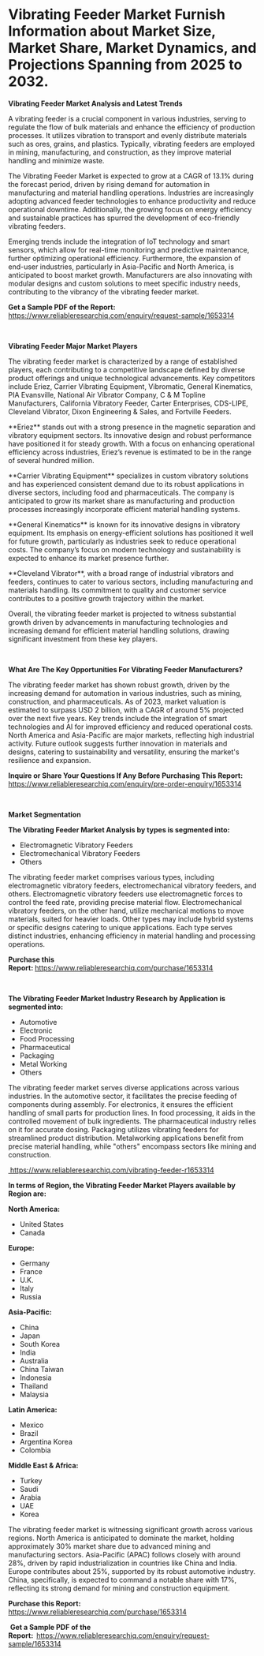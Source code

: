 <p><h1>Vibrating Feeder Market Furnish Information about Market Size, Market Share, Market Dynamics, and Projections Spanning from 2025 to 2032.</h1></p><p><strong>Vibrating Feeder Market Analysis and Latest Trends</strong></p>
<p><p>A vibrating feeder is a crucial component in various industries, serving to regulate the flow of bulk materials and enhance the efficiency of production processes. It utilizes vibration to transport and evenly distribute materials such as ores, grains, and plastics. Typically, vibrating feeders are employed in mining, manufacturing, and construction, as they improve material handling and minimize waste.</p><p>The Vibrating Feeder Market is expected to grow at a CAGR of 13.1% during the forecast period, driven by rising demand for automation in manufacturing and material handling operations. Industries are increasingly adopting advanced feeder technologies to enhance productivity and reduce operational downtime. Additionally, the growing focus on energy efficiency and sustainable practices has spurred the development of eco-friendly vibrating feeders.</p><p>Emerging trends include the integration of IoT technology and smart sensors, which allow for real-time monitoring and predictive maintenance, further optimizing operational efficiency. Furthermore, the expansion of end-user industries, particularly in Asia-Pacific and North America, is anticipated to boost market growth. Manufacturers are also innovating with modular designs and custom solutions to meet specific industry needs, contributing to the vibrancy of the vibrating feeder market.</p></p>
<p><strong>Get a Sample PDF of the Report:&nbsp;</strong> <a href="https://www.reliableresearchiq.com/enquiry/request-sample/1653314?utm_campaign=3580&utm_medium=2&utm_source=Github&utm_content=ia&utm_term=16042025&utm_id=vibrating-feeder">https://www.reliableresearchiq.com/enquiry/request-sample/1653314</a></p>
<p>&nbsp;</p>
<p><strong>Vibrating Feeder Major Market Players</strong></p>
<p><p>The vibrating feeder market is characterized by a range of established players, each contributing to a competitive landscape defined by diverse product offerings and unique technological advancements. Key competitors include Eriez, Carrier Vibrating Equipment, Vibromatic, General Kinematics, PIA Evansville, National Air Vibrator Company, C & M Topline Manufacturers, California Vibratory Feeder, Carter Enterprises, CDS-LIPE, Cleveland Vibrator, Dixon Engineering & Sales, and Fortville Feeders.</p><p>**Eriez** stands out with a strong presence in the magnetic separation and vibratory equipment sectors. Its innovative design and robust performance have positioned it for steady growth. With a focus on enhancing operational efficiency across industries, Eriez’s revenue is estimated to be in the range of several hundred million.</p><p>**Carrier Vibrating Equipment** specializes in custom vibratory solutions and has experienced consistent demand due to its robust applications in diverse sectors, including food and pharmaceuticals. The company is anticipated to grow its market share as manufacturing and production processes increasingly incorporate efficient material handling systems.</p><p>**General Kinematics** is known for its innovative designs in vibratory equipment. Its emphasis on energy-efficient solutions has positioned it well for future growth, particularly as industries seek to reduce operational costs. The company’s focus on modern technology and sustainability is expected to enhance its market presence further.</p><p>**Cleveland Vibrator**, with a broad range of industrial vibrators and feeders, continues to cater to various sectors, including manufacturing and materials handling. Its commitment to quality and customer service contributes to a positive growth trajectory within the market.</p><p>Overall, the vibrating feeder market is projected to witness substantial growth driven by advancements in manufacturing technologies and increasing demand for efficient material handling solutions, drawing significant investment from these key players.</p></p>
<p>&nbsp;</p>
<p><strong>What Are The Key Opportunities For Vibrating Feeder Manufacturers?</strong></p>
<p><p>The vibrating feeder market has shown robust growth, driven by the increasing demand for automation in various industries, such as mining, construction, and pharmaceuticals. As of 2023, market valuation is estimated to surpass USD 2 billion, with a CAGR of around 5% projected over the next five years. Key trends include the integration of smart technologies and AI for improved efficiency and reduced operational costs. North America and Asia-Pacific are major markets, reflecting high industrial activity. Future outlook suggests further innovation in materials and designs, catering to sustainability and versatility, ensuring the market's resilience and expansion.</p></p>
<p><strong>Inquire or Share Your Questions If Any Before Purchasing This Report:</strong> <a href="https://www.reliableresearchiq.com/enquiry/pre-order-enquiry/1653314?utm_campaign=3580&utm_medium=2&utm_source=Github&utm_content=ia&utm_term=16042025&utm_id=vibrating-feeder">https://www.reliableresearchiq.com/enquiry/pre-order-enquiry/1653314</a></p>
<p>&nbsp;</p>
<p><strong>Market Segmentation</strong></p>
<p><strong>The Vibrating Feeder Market Analysis by types is segmented into:</strong></p>
<p><ul><li>Electromagnetic Vibratory Feeders</li><li>Electromechanical Vibratory Feeders</li><li>Others</li></ul></p>
<p><p>The vibrating feeder market comprises various types, including electromagnetic vibratory feeders, electromechanical vibratory feeders, and others. Electromagnetic vibratory feeders use electromagnetic forces to control the feed rate, providing precise material flow. Electromechanical vibratory feeders, on the other hand, utilize mechanical motions to move materials, suited for heavier loads. Other types may include hybrid systems or specific designs catering to unique applications. Each type serves distinct industries, enhancing efficiency in material handling and processing operations.</p></p>
<p><strong>Purchase this Report:&nbsp;</strong><a href="https://www.reliableresearchiq.com/purchase/1653314?utm_campaign=3580&utm_medium=2&utm_source=Github&utm_content=ia&utm_term=16042025&utm_id=vibrating-feeder">https://www.reliableresearchiq.com/purchase/1653314</a></p>
<p>&nbsp;</p>
<p><strong>The Vibrating Feeder Market Industry Research by Application is segmented into:</strong></p>
<p><ul><li>Automotive</li><li>Electronic</li><li>Food Processing</li><li>Pharmaceutical</li><li>Packaging</li><li>Metal Working</li><li>Others</li></ul></p>
<p><p>The vibrating feeder market serves diverse applications across various industries. In the automotive sector, it facilitates the precise feeding of components during assembly. For electronics, it ensures the efficient handling of small parts for production lines. In food processing, it aids in the controlled movement of bulk ingredients. The pharmaceutical industry relies on it for accurate dosing. Packaging utilizes vibrating feeders for streamlined product distribution. Metalworking applications benefit from precise material handling, while "others" encompass sectors like mining and construction.</p></p>
<p><a href="https://www.reliableresearchiq.com/vibrating-feeder-r1653314?utm_campaign=3580&utm_medium=2&utm_source=Github&utm_content=ia&utm_term=16042025&utm_id=vibrating-feeder">&nbsp;https://www.reliableresearchiq.com/vibrating-feeder-r1653314</a></p>
<p><strong>In terms of Region, the Vibrating Feeder Market Players available by Region are:</strong></p>
<p>
    <p> <strong> North America: </strong>
        <ul>
            <li>United States</li>
            <li>Canada</li>
        </ul>
        </p> 
    <p> <strong> Europe: </strong>
        <ul>
            <li>Germany</li>
            <li>France</li>
            <li>U.K.</li>
            <li>Italy</li>
            <li>Russia</li>
        </ul>
        </p> 
    <p> <strong> Asia-Pacific: </strong>
        <ul>
            <li>China</li>
            <li>Japan</li>
            <li>South Korea</li>
            <li>India</li>
            <li>Australia</li>
            <li>China Taiwan</li>
            <li>Indonesia</li>
            <li>Thailand</li>
            <li>Malaysia</li>
        </ul>
        </p> 
    <p> <strong> Latin America: </strong>
        <ul>
            <li>Mexico</li>
            <li>Brazil</li>
            <li>Argentina Korea</li>
            <li>Colombia</li>
        </ul>
        </p> 
    <p> <strong> Middle East & Africa: </strong>
        <ul>
            <li>Turkey</li>
            <li>Saudi</li>
            <li>Arabia</li>
            <li>UAE</li>
            <li>Korea</li>
        </ul>
    </p>
    </p>
<p><p>The vibrating feeder market is witnessing significant growth across various regions. North America is anticipated to dominate the market, holding approximately 30% market share due to advanced mining and manufacturing sectors. Asia-Pacific (APAC) follows closely with around 28%, driven by rapid industrialization in countries like China and India. Europe contributes about 25%, supported by its robust automotive industry. China, specifically, is expected to command a notable share with 17%, reflecting its strong demand for mining and construction equipment.</p></p>
<p><strong>Purchase this Report: </strong><a href="https://www.reliableresearchiq.com/purchase/1653314?utm_campaign=3580&utm_medium=2&utm_source=Github&utm_content=ia&utm_term=16042025&utm_id=vibrating-feeder">https://www.reliableresearchiq.com/purchase/1653314</a></p>
<p>&nbsp;<strong>Get a Sample PDF of the Report:&nbsp;&nbsp;</strong><a href="https://www.reliableresearchiq.com/enquiry/request-sample/1653314?utm_campaign=3580&utm_medium=2&utm_source=Github&utm_content=ia&utm_term=16042025&utm_id=vibrating-feeder">https://www.reliableresearchiq.com/enquiry/request-sample/1653314</a></p>
<p><strong></strong></p>
<p><p></p><p></p><p></p></p>